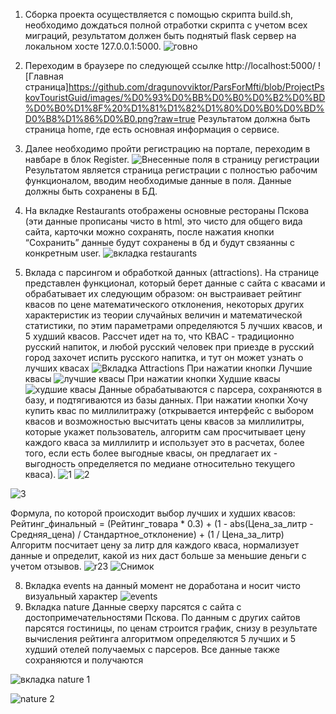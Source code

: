 1) Сборка проекта осуществляется с помощью скрипта build.sh, необходимо дождаться полной отработки скрипта с учетом всех миграций, результатом должен быть поднятый flask сервер на локальном хосте 127.0.0.1:5000.
![говно](https://github.com/user-attachments/assets/2f154e24-6baf-4c41-a706-42aba00a4341)
2) Переходим в браузере по следующей ссылке http://localhost:5000/
![Главная страница]https://github.com/dragunovviktor/ParsForMfti/blob/ProjectPskovTouristGuid/images/%D0%93%D0%BB%D0%B0%D0%B2%D0%BD%D0%B0%D1%8F%20%D1%81%D1%82%D1%80%D0%B0%D0%BD%D0%B8%D1%86%D0%B0.png?raw=true
Результатом должна быть страница home, где есть основная информация о сервисе.
3) Далее необходимо пройти регистрацию на портале, переходим в навбаре в блок Register.
![Внесенные поля в страницу регистрации](https://github.com/user-attachments/assets/1a68f6ff-be19-4c5d-af36-e4072a1ae110)
Результатом является страница регистрации с полностью рабочим функционалом, вводим необходимые данные в поля. Данные должны быть сохранены в БД.
4) На вкладке Restaurants отображены основные рестораны Пскова (эти данные прописаны чисто в html, это чисто для общего вида сайта, карточки можно сохранять, после нажатия кнопки “Сохранить” данные будут сохранены в бд и будут свзяанны с конкретным user.
![вкладка restaurants](https://github.com/user-attachments/assets/873fc9ba-7e91-40a7-8c6c-adec6037ad64)


6) Вклада с парсингом и обработкой данных (attractions).
На странице представлен функционал, который берет данные с сайта с квасами и обрабатывает их следующим образом: он выстраивает рейтинг квасов по цене математического отклонения, некоторых других характеристик из теории случайных величин и математической статистики, по этим параметрами определяются 5 лучших квасов, и 5 худший квасов. Рассчет идет на то, что КВАС - традиционно русский напиток, и любой русский человек при приезде в русский город захочет испить русского напитка, и тут он может узнать о лучших квасах
![Вкладка Attractions](https://github.com/user-attachments/assets/6fd91d67-8f81-450c-9a97-8d20b45fe9a6)
При нажатии кнопки Лучшие квасы 
![лучшие квасы](https://github.com/user-attachments/assets/d44923a6-f306-4e3c-be17-6467677d353d)
При нажатии кнопки Худшие квасы
![худшие квасы](https://github.com/user-attachments/assets/bd30ef4b-5364-4150-ac91-56f66ce42ede)
Данные обрабатываются с парсера, сохраняются в базу, и подтягиваются из базы данных.
При нажатии кнопки Хочу купить квас по миллилитражу (открывается интерфейс с выбором квасов и возможностью высчитать цены квасов за миллилитры, которые укажет пользователь, алгоритм сам просчитывает цену каждого кваса за миллилитр и использует это в расчетах, более того, если есть более выгодные квасы, он предлагает их - выгодность определяется по медиане относительно текущего кваса).
![1](https://github.com/user-attachments/assets/f8c9dc60-32c3-4137-b470-88f373bdfafa)
![2](https://github.com/user-attachments/assets/e107ba3e-bd61-4ff1-8740-b388bc069b04)


![3](https://github.com/user-attachments/assets/f266e3f5-5c22-4771-bd59-8ede4ec32355)


Формула, по которой происходит выбор лучших и худших квасов:
Рейтинг_финальный = (Рейтинг_товара * 0.3) + (1 - abs(Цена_за_литр - Средняя_цена) / Стандартное_отклонение) + (1 / Цена_за_литр)
Алгоритм посчитает цену за литр для каждого кваса, нормализует данные и определит, какой из них даст больше за меньшие деньги с учетом отзывов.
![r23](https://github.com/user-attachments/assets/c83e17ae-168a-46bf-915c-a1acdbf4aebe)
![Снимок](https://github.com/user-attachments/assets/f3c7a533-0411-4e41-a288-26037db08741)

8) Вкладка events на данный момент не доработана и носит чисто визуальный характер
![events](https://github.com/user-attachments/assets/e4d8fab4-c046-4d65-b60a-e5246b058646)
9) Вкладка nature
Данные сверху парсятся с сайта с достопримечательностями Пскова.
По данным с других сайтов парсятся гостиницы, по ценам строится график, снизу в результате вычисления рейтинга алгоритмом определяются 5 лучших и 5 худший отелей получаемых с парсеров. Все данные также сохраняются и получаются

![вкладка nature 1](https://github.com/user-attachments/assets/4f909523-ac94-4a92-8371-289be37c7e53)

![nature 2](https://github.com/user-attachments/assets/f0990204-0e69-454b-949e-8cca2e8206ae)
